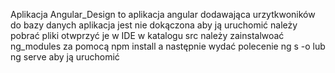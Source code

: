 Aplikacja Angular_Design to aplikacja angular dodawająca urzytkwoników do bazy danych aplikacja jest nie dokączona aby ją uruchomić należy pobrać pliki otwprzyć je w IDE w katalogu src należy zainstalwoać ng_modules za pomocą npm install a następnie wydać polecenie ng s -o lub ng serve aby ją uruchomić

